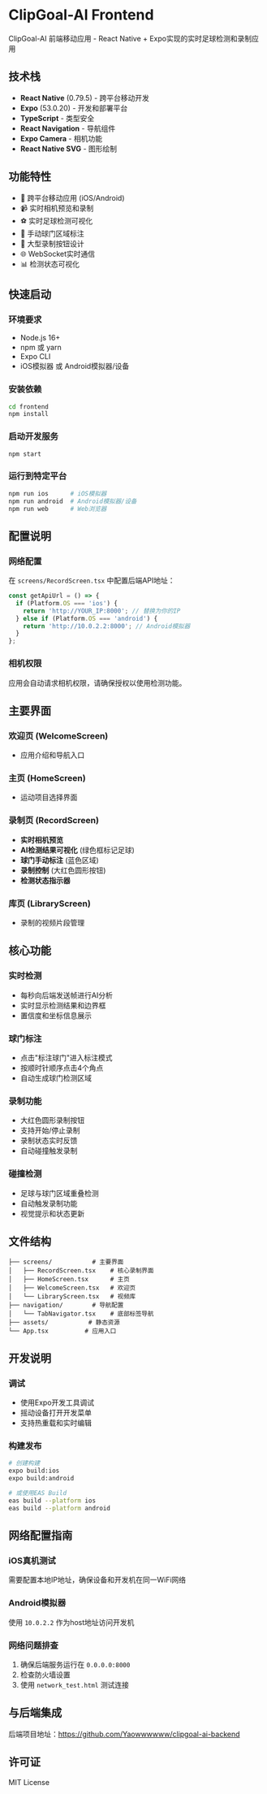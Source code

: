 # ClipGoal-AI Frontend

ClipGoal-AI 前端移动应用 - React Native + Expo实现的实时足球检测和录制应用

## 技术栈
- **React Native** (0.79.5) - 跨平台移动开发
- **Expo** (53.0.20) - 开发和部署平台  
- **TypeScript** - 类型安全
- **React Navigation** - 导航组件
- **Expo Camera** - 相机功能
- **React Native SVG** - 图形绘制

## 功能特性
- 📱 跨平台移动应用 (iOS/Android)
- 📹 实时相机预览和录制
- ⚽ 实时足球检测可视化
- 🥅 手动球门区域标注
- 🔴 大型录制按钮设计
- 🌐 WebSocket实时通信
- 📊 检测状态可视化

## 快速启动

### 环境要求
- Node.js 16+
- npm 或 yarn
- Expo CLI
- iOS模拟器 或 Android模拟器/设备

### 安装依赖
```bash
cd frontend
npm install
```

### 启动开发服务
```bash
npm start
```

### 运行到特定平台
```bash
npm run ios      # iOS模拟器
npm run android  # Android模拟器/设备
npm run web      # Web浏览器
```

## 配置说明

### 网络配置
在 `screens/RecordScreen.tsx` 中配置后端API地址：

```typescript
const getApiUrl = () => {
  if (Platform.OS === 'ios') {
    return 'http://YOUR_IP:8000'; // 替换为你的IP
  } else if (Platform.OS === 'android') {
    return 'http://10.0.2.2:8000'; // Android模拟器
  }
};
```

### 相机权限
应用会自动请求相机权限，请确保授权以使用检测功能。

## 主要界面

### 欢迎页 (WelcomeScreen)
- 应用介绍和导航入口

### 主页 (HomeScreen) 
- 运动项目选择界面

### 录制页 (RecordScreen)
- **实时相机预览**
- **AI检测结果可视化** (绿色框标记足球)
- **球门手动标注** (蓝色区域)
- **录制控制** (大红色圆形按钮)
- **检测状态指示器**

### 库页 (LibraryScreen)
- 录制的视频片段管理

## 核心功能

### 实时检测
- 每秒向后端发送帧进行AI分析
- 实时显示检测结果和边界框
- 置信度和坐标信息展示

### 球门标注
- 点击"标注球门"进入标注模式
- 按顺时针顺序点击4个角点
- 自动生成球门检测区域

### 录制功能
- 大红色圆形录制按钮
- 支持开始/停止录制
- 录制状态实时反馈
- 自动碰撞触发录制

### 碰撞检测
- 足球与球门区域重叠检测
- 自动触发录制功能
- 视觉提示和状态更新

## 文件结构
```
├── screens/           # 主要界面
│   ├── RecordScreen.tsx    # 核心录制界面
│   ├── HomeScreen.tsx      # 主页
│   ├── WelcomeScreen.tsx   # 欢迎页
│   └── LibraryScreen.tsx   # 视频库
├── navigation/        # 导航配置
│   └── TabNavigator.tsx    # 底部标签导航
├── assets/           # 静态资源
└── App.tsx          # 应用入口
```

## 开发说明

### 调试
- 使用Expo开发工具调试
- 摇动设备打开开发菜单
- 支持热重载和实时编辑

### 构建发布
```bash
# 创建构建
expo build:ios
expo build:android

# 或使用EAS Build
eas build --platform ios
eas build --platform android
```

## 网络配置指南

### iOS真机测试
需要配置本地IP地址，确保设备和开发机在同一WiFi网络

### Android模拟器
使用 `10.0.2.2` 作为host地址访问开发机

### 网络问题排查
1. 确保后端服务运行在 `0.0.0.0:8000`
2. 检查防火墙设置
3. 使用 `network_test.html` 测试连接

## 与后端集成
后端项目地址：https://github.com/Yaowwwwww/clipgoal-ai-backend

## 许可证
MIT License
